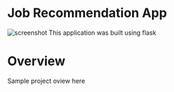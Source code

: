 # Job Recommendation App 
![screenshot](images/main.png)
This application was built using flask 



# Overview 
Sample project oview here
